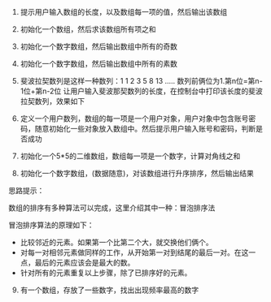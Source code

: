 1. 提示用户输入数组的长度，以及数组每一项的值，然后输出该数组

2. 初始化一个数组，然后求该数组所有项之和

3. 初始化一个数字数组，然后输出数组中所有的奇数

4. 初始化一个数字数组，然后输出数组中所有的素数

5. 斐波拉契数列是这样一种数列：1 1 2 3 5 8 13 .....
数列前俩位为1.第n位=第n-1位+第n-2位
让用户输入斐波那契数列的长度，在控制台中打印该长度的斐波拉契数列，效果如下

6. 定义一个用户数列，数组的每一项是一个用户对象，用户对象中包含账号密码，随意初始化一些对象放入数组中。然后提示用户输入账号和密码，判断是否成功

7. 初始化一个5*5的二维数组，数组每一项是一个数字，计算对角线之和

8. 初始化一个数字数组，(数据随意)，对该数组进行升序排序，然后输出结果

思路提示：

数组的排序有多种算法可以完成，这里介绍其中一种：冒泡排序法

冒泡排序算法的原理如下：
- 比较邻近的元素。如果第一个比第二个大，就交换他们俩个。
- 对每一对相邻元素做同样的工作，从开始第一对到结尾的最后一对。在这一点，最后的元素应该会是最大的数。
- 针对所有的元素重复以上步骤，除了已排序好的元素。

9. 有一个数组，存放了一些数字，找出出现频率最高的数字